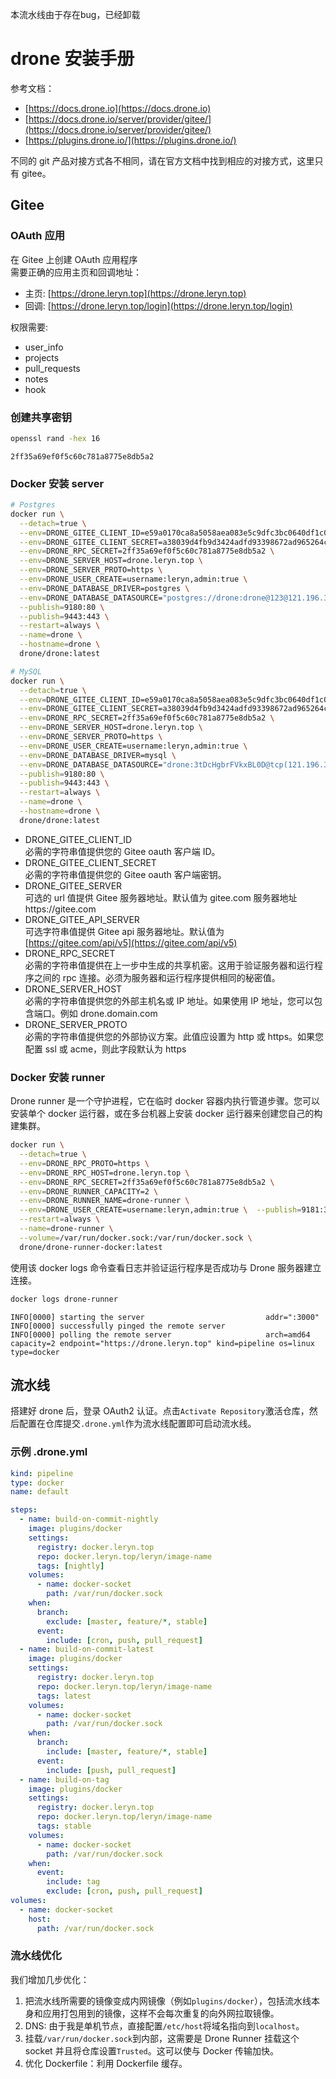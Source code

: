 本流水线由于存在bug，已经卸载

# drone 安装手册
参考文档：

- [https://docs.drone.io](https://docs.drone.io)
- [https://docs.drone.io/server/provider/gitee/](https://docs.drone.io/server/provider/gitee/)
- [https://plugins.drone.io/](https://plugins.drone.io/)

不同的 git 产品对接方式各不相同，请在官方文档中找到相应的对接方式，这里只有 gitee。

## Gitee

### OAuth 应用
在 Gitee 上创建 OAuth 应用程序<br />需要正确的应用主页和回调地址：

- 主页: [https://drone.leryn.top](https://drone.leryn.top)
- 回调: [https://drone.leryn.top/login](https://drone.leryn.top/login)

权限需要:

- user_info
- projects
- pull_requests
- notes
- hook

### 创建共享密钥
```bash
openssl rand -hex 16
```
```
2ff35a69ef0f5c60c781a8775e8db5a2
```

### Docker 安装 server
```bash
# Postgres
docker run \
  --detach=true \
  --env=DRONE_GITEE_CLIENT_ID=e59a0170ca8a5058aea083e5c9dfc3bc0640df1c0ca2f94d5cabc9994dc21d30 \
  --env=DRONE_GITEE_CLIENT_SECRET=a38039d4fb9d3424adfd93398672ad965264c97dabd00469e4370ab7354ef890 \
  --env=DRONE_RPC_SECRET=2ff35a69ef0f5c60c781a8775e8db5a2 \
  --env=DRONE_SERVER_HOST=drone.leryn.top \
  --env=DRONE_SERVER_PROTO=https \
  --env=DRONE_USER_CREATE=username:leryn,admin:true \
  --env=DRONE_DATABASE_DRIVER=postgres \
  --env=DRONE_DATABASE_DATASOURCE="postgres://drone:drone@123@121.196.30.39:5432/drone?sslmode=disable" \
  --publish=9180:80 \
  --publish=9443:443 \
  --restart=always \
  --name=drone \
  --hostname=drone \
  drone/drone:latest

# MySQL
docker run \
  --detach=true \
  --env=DRONE_GITEE_CLIENT_ID=e59a0170ca8a5058aea083e5c9dfc3bc0640df1c0ca2f94d5cabc9994dc21d30 \
  --env=DRONE_GITEE_CLIENT_SECRET=a38039d4fb9d3424adfd93398672ad965264c97dabd00469e4370ab7354ef890 \
  --env=DRONE_RPC_SECRET=2ff35a69ef0f5c60c781a8775e8db5a2 \
  --env=DRONE_SERVER_HOST=drone.leryn.top \
  --env=DRONE_SERVER_PROTO=https \
  --env=DRONE_USER_CREATE=username:leryn,admin:true \
  --env=DRONE_DATABASE_DRIVER=mysql \
  --env=DRONE_DATABASE_DATASOURCE="drone:3tDcHgbrFVkxBL0D@tcp(121.196.30.39:3306)/drone?parseTime=true" \
  --publish=9180:80 \
  --publish=9443:443 \
  --restart=always \
  --name=drone \
  --hostname=drone \
  drone/drone:latest
```

- DRONE_GITEE_CLIENT_ID<br />必需的字符串值提供您的 Gitee oauth 客户端 ID。
- DRONE_GITEE_CLIENT_SECRET<br />必需的字符串值提供您的 Gitee oauth 客户端密钥。
- DRONE_GITEE_SERVER<br />可选的 url 值提供 Gitee 服务器地址。默认值为 gitee.com 服务器地址https://gitee.com
- DRONE_GITEE_API_SERVER<br />可选字符串值提供 Gitee api 服务器地址。默认值为 [https://gitee.com/api/v5](https://gitee.com/api/v5)
- DRONE_RPC_SECRET<br />必需的字符串值提供在上一步中生成的共享机密。这用于验证服务器和运行程序之间的 rpc 连接。必须为服务器和运行程序提供相同的秘密值。
- DRONE_SERVER_HOST<br />必需的字符串值提供您的外部主机名或 IP 地址。如果使用 IP 地址，您可以包含端口。例如 drone.domain.com
- DRONE_SERVER_PROTO<br />必需的字符串值提供您的外部协议方案。此值应设置为 http 或 https。如果您配置 ssl 或 acme，则此字段默认为 https

### Docker 安装 runner
Drone runner 是一个守护进程，它在临时 docker 容器内执行管道步骤。您可以安装单个 docker 运行器，或在多台机器上安装 docker 运行器来创建您自己的构建集群。
```bash
docker run \
  --detach=true \
  --env=DRONE_RPC_PROTO=https \
  --env=DRONE_RPC_HOST=drone.leryn.top \
  --env=DRONE_RPC_SECRET=2ff35a69ef0f5c60c781a8775e8db5a2 \
  --env=DRONE_RUNNER_CAPACITY=2 \
  --env=DRONE_RUNNER_NAME=drone-runner \
  --env=DRONE_USER_CREATE=username:leryn,admin:true \  --publish=9181:3000 \
  --restart=always \
  --name=drone-runner \
  --volume=/var/run/docker.sock:/var/run/docker.sock \
  drone/drone-runner-docker:latest
```
使用该 docker logs 命令查看日志并验证运行程序是否成功与 Drone 服务器建立连接。
```bash
docker logs drone-runner
```
```
INFO[0000] starting the server                           addr=":3000"
INFO[0000] successfully pinged the remote server
INFO[0000] polling the remote server                     arch=amd64 capacity=2 endpoint="https://drone.leryn.top" kind=pipeline os=linux type=docker
```

## 流水线
搭建好 drone 后，登录 OAuth2 认证。点击`Activate Repository`激活仓库，然后配置在仓库提交`.drone.yml`作为流水线配置即可启动流水线。

### 示例 .drone.yml
```yaml
kind: pipeline
type: docker
name: default

steps:
  - name: build-on-commit-nightly
    image: plugins/docker
    settings:
      registry: docker.leryn.top
      repo: docker.leryn.top/leryn/image-name
      tags: [nightly]
    volumes:
      - name: docker-socket
        path: /var/run/docker.sock
    when:
      branch:
        exclude: [master, feature/*, stable]
      event:
        include: [cron, push, pull_request]
  - name: build-on-commit-latest
    image: plugins/docker
    settings:
      registry: docker.leryn.top
      repo: docker.leryn.top/leryn/image-name
      tags: latest
    volumes:
      - name: docker-socket
        path: /var/run/docker.sock
    when:
      branch:
        include: [master, feature/*, stable]
      event:
        include: [push, pull_request]
  - name: build-on-tag
    image: plugins/docker
    settings:
      registry: docker.leryn.top
      repo: docker.leryn.top/leryn/image-name
      tags: stable
    volumes:
      - name: docker-socket
        path: /var/run/docker.sock
    when:
      event:
        include: tag
        exclude: [cron, push, pull_request]
volumes:
  - name: docker-socket
    host:
      path: /var/run/docker.sock
```

### 流水线优化
我们增加几步优化：

1. 把流水线所需要的镜像变成内网镜像（例如`plugins/docker`），包括流水线本身和应用打包用到的镜像，这样不会每次重复的向外网拉取镜像。
2. DNS: 由于我是单机节点，直接配置`/etc/host`将域名指向到`localhost`。
3. 挂载`/var/run/docker.sock`到内部，这需要是 Drone Runner 挂载这个 socket 并且将仓库设置`Trusted`。这可以使与 Docker 传输加快。
4. 优化 Dockerfile：利用 Dockerfile 缓存。
